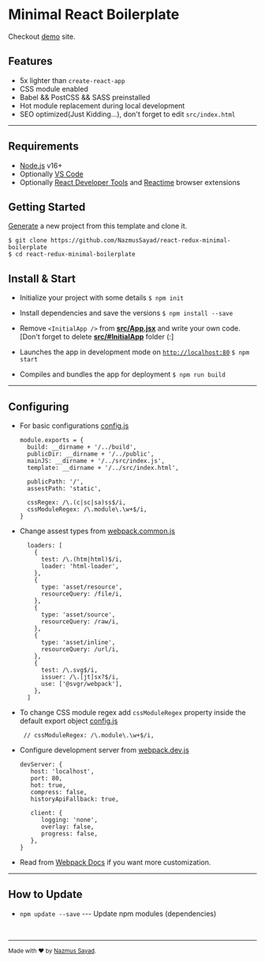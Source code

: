 # Minimal React Boilerplate

Checkout [demo](https://react-setup.vercel.app) site.

## Features

- 5x lighter than `create-react-app`
- CSS module enabled
- Babel && PostCSS && SASS preinstalled
- Hot module replacement during local development
- SEO optimized(Just Kidding...), don't forget to edit `src/index.html`

---

## Requirements

- [Node.js](https://nodejs.org/) v16+
- Optionally [VS Code](https://code.visualstudio.com)
- Optionally [React Developer Tools](https://chrome.google.com/webstore/detail/react-developer-tools/fmkadmapgofadopljbjfkapdkoienihi) and [Reactime](https://chrome.google.com/webstore/detail/reactime/cgibknllccemdnfhfpmjhffpjfeidjga) browser extensions

## Getting Started

[Generate](https://github.com/NazmusSayad/react-redux-minimal-boilerplate/generate) a new project from this template and clone it.

```
$ git clone https://github.com/NazmusSayad/react-redux-minimal-boilerplate
$ cd react-redux-minimal-boilerplate
```

## Install & Start

- Initialize your project with some details
  `$ npm init`

- Install dependencies and save the versions
  `$ npm install --save`

- Remove `<InitialApp />` from **[src/App.jsx](/src/App.jsx)** and write your own code. [Don't forget to delete **[src/#InitialApp](/src/#InitialApp)** folder (:]

- Launches the app in development mode on [`http://localhost:80`](http://localhost:80)
  `$ npm start`

- Compiles and bundles the app for deployment
  `$ npm run build`

---

## Configuring

- For basic configurations [config.js](/webpack/config.js)

  ```
  module.exports = {
    build: __dirname + '/../build',
    publicDir: __dirname + '/../public',
    mainJS: __dirname + '/../src/index.js',
    template: __dirname + '/../src/index.html',

    publicPath: '/',
    assestPath: 'static',

    cssRegex: /\.(c|sc|sa)ss$/i,
    cssModuleRegex: /\.module\.\w+$/i,
  }
  ```

- Change assest types from [webpack.common.js](/webpack/webpack.common.js)

  ```
    loaders: [
      {
        test: /\.(htm|html)$/i,
        loader: 'html-loader',
      },
      {
        type: 'asset/resource',
        resourceQuery: /file/i,
      },
      {
        type: 'asset/source',
        resourceQuery: /raw/i,
      },
      {
        type: 'asset/inline',
        resourceQuery: /url/i,
      },
      {
        test: /\.svg$/i,
        issuer: /\.[jt]sx?$/i,
        use: ['@svgr/webpack'],
      },
    ]
  ```

- To change CSS module regex add `cssModuleRegex` property inside the default export object [config.js](/webpack/config.js)

  ```
   // cssModuleRegex: /\.module\.\w+$/i,
  ```

- Configure development server from [webpack.dev.js](/webpack/webpack.dev.js)

  ```
  devServer: {
     host: 'localhost',
     port: 80,
     hot: true,
     compress: false,
     historyApiFallback: true,

     client: {
        logging: 'none',
        overlay: false,
        progress: false,
     },
  }
  ```

- Read from [Webpack Docs](https://webpack/webpack.js.org/configuration) if you want more customization.

---

## How to Update

- `npm update --save` --- Update npm modules (dependencies)

<br/>

---

<sup>Made with ♥ by [Nazmus Sayad](https://github.com/NazmusSayad).
